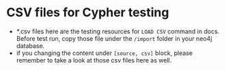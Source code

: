# CSV files for Cypher testing
- *.csv files here are the testing resources for `LOAD CSV` command in docs. Before test run, copy those file under the `/import` folder in your neo4j database.
- if you changing the content under `[source, csv]` block, please remember to take a look at those csv files here as well.

